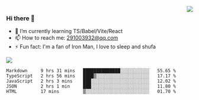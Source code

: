<img align='right' src='https://github-readme-stats.vercel.app/api?username=niaogege&show_icons=true&theme=radical'/>

### Hi there 👋

- 🌱 I’m currently learning TS/Babel/Vite/React
- 📫 How to reach me: 291003932@qq.com
- ⚡ Fun fact:  I'm a fan of Iron Man, I love to sleep and shufa

![](https://github-readme-stats.vercel.app/api/top-langs/?username=niaogege&layout=compact)

<!--START_SECTION:waka-->
```text
Markdown     9 hrs 31 mins   ██████████████░░░░░░░░░░░   55.65 % 
TypeScript   2 hrs 56 mins   ████▒░░░░░░░░░░░░░░░░░░░░   17.17 % 
JavaScript   2 hrs 3 mins    ███░░░░░░░░░░░░░░░░░░░░░░   12.02 % 
JSON         2 hrs 1 min     ███░░░░░░░░░░░░░░░░░░░░░░   11.80 % 
HTML         17 mins         ▒░░░░░░░░░░░░░░░░░░░░░░░░   01.70 % 
```
<!--END_SECTION:waka-->
